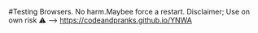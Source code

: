 #Testing Browsers.
No harm.Maybee force a restart.
Disclaimer; Use on own risk ⚠️ 
--> https://codeandpranks.github.io/YNWA
